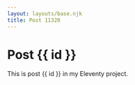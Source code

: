 ```yaml
---
layout: layouts/base.njk
title: Post 11320
---
```


# Post {{ id }}

This is post {{ id }} in my Eleventy project.
